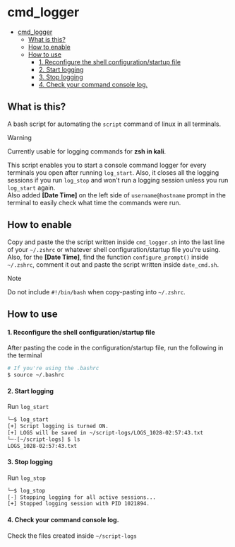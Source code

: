 # cmd_logger
- [cmd\_logger](#cmd_logger)
  - [What is this?](#what-is-this)
  - [How to enable](#how-to-enable)
  - [How to use](#how-to-use)
      - [1. Reconfigure the shell configuration/startup file](#1-reconfigure-the-shell-configurationstartup-file)
      - [2. Start logging](#2-start-logging)
      - [3. Stop logging](#3-stop-logging)
      - [4. Check your command console log.](#4-check-your-command-console-log)

## What is this?
A bash script for automating the `script` command of linux in all terminals. 
> [!WARNING]
> Currently usable for logging commands for **zsh in kali**.

This script enables you to start a console command logger for every terminals you open after running `log_start`. Also, it closes all the logging sessions if you run `log_stop` and won't run a logging session unless you run `log_start` again.  
Also added **[Date Time]** on the left side of `username@hostname` prompt in the terminal to easily check what time the commands were run.

## How to enable
Copy and paste the the script written inside `cmd_logger.sh` into the last line of your `~/.zshrc` or whatever shell configuration/startup file you're using. Also, for the **[Date Time]**, find the function `configure_prompt()` inside `~/.zshrc`, comment it out and paste the script written inside `date_cmd.sh`.  
  
  > [!NOTE]
  > Do not include `#!/bin/bash` when copy-pasting into `~/.zshrc`.

## How to use
#### 1. Reconfigure the shell configuration/startup file
After pasting the code in the configuration/startup file, run the following in the terminal
```bash
# If you're using the .bashrc
$ source ~/.bashrc
```

#### 2. Start logging
Run `log_start`
```bash
└─$ log_start
[+] Script logging is turned ON.
[+] LOGS will be saved in ~/script-logs/LOGS_1028-02:57:43.txt
└─-[~/script-logs] $ ls
LOGS_1028-02:57:43.txt
```

#### 3. Stop logging
Run `log_stop`
```bash
└─$ log_stop   
[-] Stopping logging for all active sessions...
[+] Stopped logging session with PID 1021894.
```
#### 4. Check your command console log.
Check the files created inside `~/script-logs`
